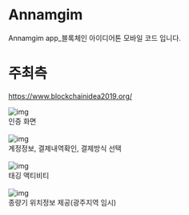 # Annamgim
Annamgim app_블록체인 아이디어톤 모바일 코드 입니다.

# 주최측
https://www.blockchainidea2019.org/

![img](img1.JPG)
 <br/>인증 화면<br/><br/>
![img](img2.JPG)
 <br/>계정정보, 결제내역확인, 결제방식 선택<br/><br/>
![img](img3.JPG)
 <br/>태깅 액티비티<br/><br/>
![img](img4.JPG)
 <br/>종량기 위치정보 제공(광주지역 임시)<br/>
